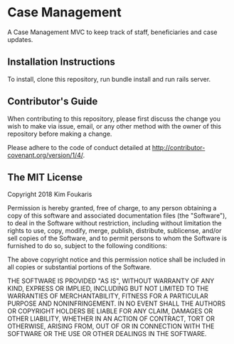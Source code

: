# Case Management

A Case Management MVC to keep track of staff, beneficiaries and case updates.

## Installation Instructions

To install, clone this repository, run bundle install and run rails server.

## Contributor's Guide

When contributing to this repository, please first discuss the change you wish to make via issue, email, or any other method with the owner of this repository before making a change.

Please adhere to the code of conduct detailed at http://contributor-covenant.org/version/1/4/.

## The MIT License

Copyright 2018 Kim Foukaris

Permission is hereby granted, free of charge, to any person obtaining a copy of this software and associated documentation files (the "Software"), to deal in the Software without restriction, including without limitation the rights to use, copy, modify, merge, publish, distribute, sublicense, and/or sell copies of the Software, and to permit persons to whom the Software is furnished to do so, subject to the following conditions:

The above copyright notice and this permission notice shall be included in all copies or substantial portions of the Software.

THE SOFTWARE IS PROVIDED "AS IS", WITHOUT WARRANTY OF ANY KIND, EXPRESS OR IMPLIED, INCLUDING BUT NOT LIMITED TO THE WARRANTIES OF MERCHANTABILITY, FITNESS FOR A PARTICULAR PURPOSE AND NONINFRINGEMENT. IN NO EVENT SHALL THE AUTHORS OR COPYRIGHT HOLDERS BE LIABLE FOR ANY CLAIM, DAMAGES OR OTHER LIABILITY, WHETHER IN AN ACTION OF CONTRACT, TORT OR OTHERWISE, ARISING FROM, OUT OF OR IN CONNECTION WITH THE SOFTWARE OR THE USE OR OTHER DEALINGS IN THE SOFTWARE.

